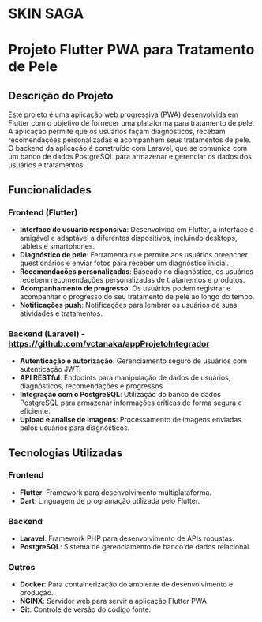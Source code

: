 # SKIN SAGA

# Projeto Flutter PWA para Tratamento de Pele

## Descrição do Projeto

Este projeto é uma aplicação web progressiva (PWA) desenvolvida em Flutter com o objetivo de fornecer uma plataforma para tratamento de pele. A aplicação permite que os usuários façam diagnósticos, recebam recomendações personalizadas e acompanhem seus tratamentos de pele. O backend da aplicação é construído com Laravel, que se comunica com um banco de dados PostgreSQL para armazenar e gerenciar os dados dos usuários e tratamentos.

## Funcionalidades

### Frontend (Flutter)
- **Interface de usuário responsiva**: Desenvolvida em Flutter, a interface é amigável e adaptável a diferentes dispositivos, incluindo desktops, tablets e smartphones.
- **Diagnóstico de pele**: Ferramenta que permite aos usuários preencher questionários e enviar fotos para receber um diagnóstico inicial.
- **Recomendações personalizadas**: Baseado no diagnóstico, os usuários recebem recomendações personalizadas de tratamentos e produtos.
- **Acompanhamento de progresso**: Os usuários podem registrar e acompanhar o progresso do seu tratamento de pele ao longo do tempo.
- **Notificações push**: Notificações para lembrar os usuários de suas atividades e tratamentos.

### Backend (Laravel) - https://github.com/vctanaka/appProjetoIntegrador
- **Autenticação e autorização**: Gerenciamento seguro de usuários com autenticação JWT.
- **API RESTful**: Endpoints para manipulação de dados de usuários, diagnósticos, recomendações e progressos.
- **Integração com o PostgreSQL**: Utilização do banco de dados PostgreSQL para armazenar informações críticas de forma segura e eficiente.
- **Upload e análise de imagens**: Processamento de imagens enviadas pelos usuários para diagnósticos.

## Tecnologias Utilizadas

### Frontend
- **Flutter**: Framework para desenvolvimento multiplataforma.
- **Dart**: Linguagem de programação utilizada pelo Flutter.

### Backend
- **Laravel**: Framework PHP para desenvolvimento de APIs robustas.
- **PostgreSQL**: Sistema de gerenciamento de banco de dados relacional.

### Outros
- **Docker**: Para containerização do ambiente de desenvolvimento e produção.
- **NGINX**: Servidor web para servir a aplicação Flutter PWA.
- **Git**: Controle de versão do código fonte.
